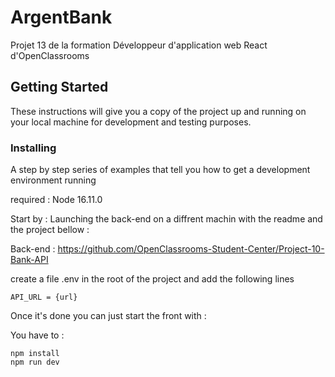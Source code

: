 # ArgentBank

Projet 13 de la formation Développeur d'application web React d'OpenClassrooms

## Getting Started

These instructions will give you a copy of the project up and running on
your local machine for development and testing purposes.

### Installing

A step by step series of examples that tell you how to get a development
environment running

required : Node 16.11.0

Start by :
Launching the back-end on a diffrent machin with the readme and the project bellow :

Back-end : https://github.com/OpenClassrooms-Student-Center/Project-10-Bank-API

create a file .env in the root of the project and add the following lines

    API_URL = {url}

Once it's done you can just start the front with :

You have to :

    npm install
    npm run dev
